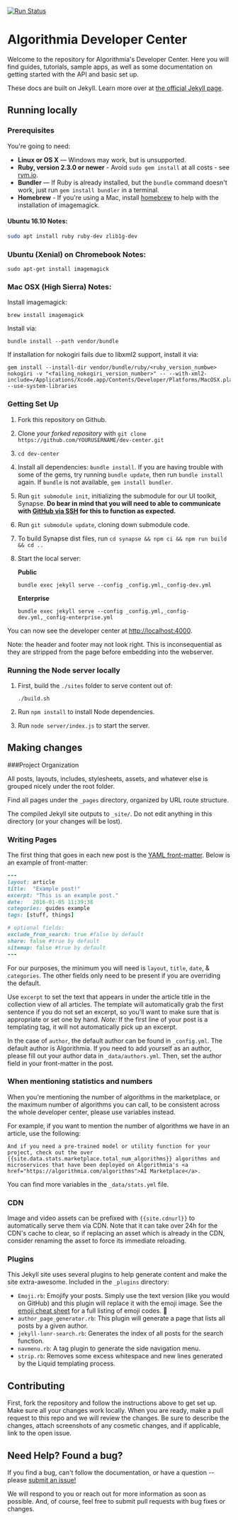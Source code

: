 [![Run Status](https://api.shippable.com/projects/56a12f721895ca447472408e/badge?branch=master)](https://app.shippable.com/projects/56a12f721895ca447472408e)

Algorithmia Developer Center
========

Welcome to the repository for Algorithmia's Developer Center. Here you will find guides, tutorials, sample apps, as well as some documentation on getting started with the API and basic set up.

These docs are built on Jekyll. Learn more over at [the official Jekyll page](http://jekyllrb.com/).

Running locally
------------------------------

### Prerequisites

You're going to need:

 - **Linux or OS X** — Windows may work, but is unsupported.
 - **Ruby, version 2.3.0 or newer** - Avoid `sudo gem install` at all costs - see [rvm.io](https://rvm.io).
 - **Bundler** — If Ruby is already installed, but the `bundle` command doesn't work, just run `gem install bundler` in a terminal.
 - **Homebrew** - If you're using a Mac, install [homebrew](https://brew.sh/) to help with the installation of imagemagick.
#### Ubuntu 16.10 Notes:

```bash
sudo apt install ruby ruby-dev zlib1g-dev
```

### Ubuntu (Xenial) on Chromebook Notes:

```sudo apt-get install g++
sudo apt-get install imagemagick
```

### Mac OSX (High Sierra) Notes:

Install imagemagick:
```
brew install imagemagick
```

Install via:
```
bundle install --path vendor/bundle
```

If installation for nokogiri fails due to libxml2 support, install it via:
```
gem install --install-dir vendor/bundle/ruby/<ruby_version_numbwe> nokogiri -v "<failing_nokogiri_version_number>" -- --with-xml2-include=/Applications/Xcode.app/Contents/Developer/Platforms/MacOSX.platform/Developer/SDKs/MacOSX<os_version_number>.sdk/usr/include/libxml2 --use-system-libraries
```

### Getting Set Up

 1. Fork this repository on Github.
 2. Clone *your forked repository* with `git clone https://github.com/YOURUSERNAME/dev-center.git`
 3. `cd dev-center`
 4. Install all dependencies: `bundle install`. If you are having trouble with some of the gems, try running `bundle update`, then run `bundle install` again.  If `bundle` is not available, `gem install bundler`.
 5. Run `git submodule init`, initializing the submodule for our UI toolkit, Synapse. **Do bear in mind that you will need to able to communicate with [GitHub via SSH](https://help.github.com/en/articles/connecting-to-github-with-ssh) for this to function as expected.**
 6. Run `git submodule update`, cloning down submodule code.
 7. To build Synapse dist files, run `cd synapse && npm ci && npm run build && cd ..`
 8. Start the local server:

    __Public__
    
    `bundle exec jekyll serve --config _config.yml,_config-dev.yml`
    
    __Enterprise__ 
    
    `bundle exec jekyll serve --config _config.yml,_config-dev.yml,_config-enterprise.yml`
  

You can now see the developer center at <http://localhost:4000>.

Note: the header and footer may not look right. This is inconsequential as they are stripped from the page before embedding into the webserver.

### Running the Node server locally

 1. First, build the `./sites` folder to serve content out of:

    ```
    ./build.sh
    ```
2. Run `npm install` to install Node dependencies.
3. Run `node server/index.js` to start the server.

Making changes
-------------

###Project Organization

All posts, layouts, includes, stylesheets, assets, and whatever else is grouped nicely under the root folder.

Find all pages under the `_pages` directory, organized by URL route structure.

The compiled Jekyll site outputs to `_site/`. Do not edit anything in this directory (or your changes will be lost).


### Writing Pages

The first thing that goes in each new post is the [YAML front-matter](http://jekyllrb.com/docs/frontmatter/). Below is an example of front-matter:

```ruby
---
layout: article
title:  "Example post!"
excerpt: "This is an example post."
date:   2016-01-05 11:39:38
categories: guides example
tags: [stuff, things]

# optional fields:
exclude_from_search: true #false by default
share: false #true by default
sitemap: false #true by default
---
```

For our purposes, the minimum you will need is `layout`, `title`, `date`, & `categories`. The other fields only need to be present if you are overriding the default.

Use `excerpt` to set the text that appears in under the article title in the collection view of all articles. The template will automatically grab the first sentence if you do not set an excerpt, so you'll want to make sure that is appropriate or set one by hand. _Note:_ If the first line of your post is a templating tag, it will not automatically pick up an excerpt.

In the case of `author`, the default author can be found in `_config.yml`. The default author is Algorithmia. If you need to add yourself as an author, please fill out your author data in `_data/authors.yml`. Then, set the author field in your front-matter in the post.

### When mentioning statistics and numbers

When you're mentioning the number of algorithms in the marketplace, or the maximum number of algorithms you can call, to be consistent across the whole developer center, please use variables instead.

For example, if you want to mention the number of algorithms we have in an article, use the following:

```
And if you need a pre-trained model or utility function for your project, check out the over {{site.data.stats.marketplace.total_num_algorithms}} algorithms and microservices that have been deployed on Algorithmia's <a href="https://algorithmia.com/algorithms">AI Marketplace</a>.
```

You can find more variables in the `_data/stats.yml` file.

### CDN

Image and video assets can be prefixed with `{{site.cdnurl}}` to automatically serve them via CDN.  Note that it can take over 24h for the CDN's cache to clear, so if replacing an asset which is already in the CDN, consider renaming the asset to force its immediate reloading.

### Plugins

This Jekyll site uses several plugins to help generate content and make the site extra-awesome. Included in the `_plugins` directory:

- `Emoji.rb`: Emojify your posts. Simply use the text version (like you would on GitHub) and this plugin will replace it with the emoji image. See the [emoji cheat sheet](http://www.emoji-cheat-sheet.com) for a full listing of emoji codes. :nail_care:
- `author_page_generator.rb`: This plugin will generate a page that lists all posts by a given author.
- `jekyll-lunr-search.rb`: Generates the index of all posts for the search function.
- `navmenu.rb`: A tag plugin to generate the side navigation menu.
- `strip.rb`: Removes some excess whitespace and new lines generated by the Liquid templating process.


Contributing
-------------

First, fork the repository and follow the instructions above to get set up. Make sure all your changes work locally. When you are ready, make a pull request to this repo and we will review the changes. Be sure to describe the changes, attach screenshots of any cosmetic changes, and if applicable, link to the open issue.


Need Help? Found a bug?
----------------

If you find a bug, can't follow the documentation, or have a question -- please [submit an issue!](https://github.com/algorithmiaio/dev-center/issues)

We will respond to you or reach out for more information as soon as possible. And, of course, feel free to submit pull requests with bug fixes or changes.
